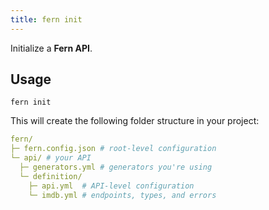 ```yaml
---
title: fern init
---
```


Initialize a **Fern API**.

## Usage

<!-- markdownlint-disable MD040 MD010 -->

```
fern init
```

This will create the following folder structure in your project:

```yml
fern/
├─ fern.config.json # root-level configuration
└─ api/ # your API
  ├─ generators.yml # generators you're using
  └─ definition/
    ├─ api.yml  # API-level configuration
    └─ imdb.yml # endpoints, types, and errors
```
